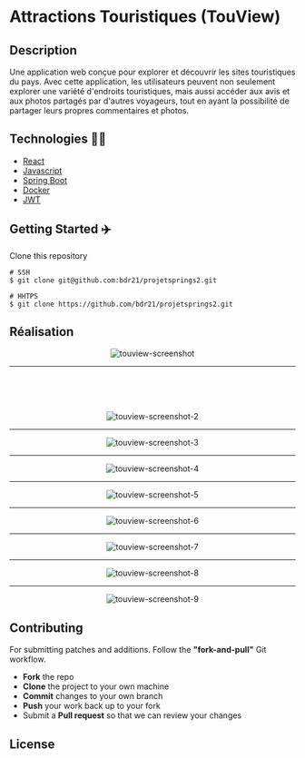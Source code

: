 # Attractions Touristiques (TouView)

## Description

Une application web conçue pour explorer et découvrir les sites touristiques du pays. Avec cette application, les utilisateurs peuvent non seulement explorer une variété d'endroits touristiques, mais aussi accéder aux avis et aux photos partagés par d'autres voyageurs, tout en ayant la possibilité de partager leurs propres commentaires et photos.

## Technologies :man_technologist:

- [React](https://react.dev/)
- [Javascript](https://www.javascript.com/)
- [Spring Boot](https://spring.io/projects/spring-boot)
- [Docker](https://www.docker.com/)
- [JWT](https://jwt.io/)

## Getting Started :airplane:

Clone this repository

```shell
# SSH
$ git clone git@github.com:bdr21/projetsprings2.git

# HHTPS
$ git clone https://github.com/bdr21/projetsprings2.git
```

## Réalisation

<p align=center>
    <p align=center>
        <img src="https://imageupload.io/ib/PFzItZWPgwrcDqb_1694965342.png" alt="touview-screenshot"/>
        <hr>
        <br>
        <br>
        <br>
    </p>
    <p align=center>
        <img src="https://imageupload.io/ib/pnjE2jOZw2TMRnX_1694965154.png" alt="touview-screenshot-2"/>
        <hr>
    </p>
    <p align=center>
        <img src="https://imageupload.io/ib/GDnJY7Br9o9D0RM_1694965169.png" alt="touview-screenshot-3"/>
        <hr>
    </p>
    <p align=center>
        <img src="https://imageupload.io/ib/F3soioEWetQv9nM_1694965168.png" alt="touview-screenshot-4"/>
        <hr>
    </p>
    <p align=center>
        <img src="https://imageupload.io/ib/e1ByFvnCO2Z4j8x_1694965127.png" alt="touview-screenshot-5"/>
        <hr>
    </p>
    <p align=center>
        <img src="https://imageupload.io/ib/X027IIJ5wZp4LL3_1694965129.png" alt="touview-screenshot-6"/>
        <hr>
    </p>
    <p align=center>
        <img src="https://imageupload.io/ib/7Z7NsW1pmpL88HK_1694965342.png" alt="touview-screenshot-7"/>
        <hr>
    </p>
    <p align=center>
        <img src="https://imageupload.io/ib/cmku6mely9wJzGd_1694965339.png" alt="touview-screenshot-8"/>
        <hr>
    </p>
    <p align=center>
        <img src="https://imageupload.io/ib/g69nwQcGB7Mnbd8_1694965342.png" alt="touview-screenshot-9"/>
    </p>
</p>

## Contributing

For submitting patches and additions. Follow the **"fork-and-pull"** Git workflow.

- **Fork** the repo
- **Clone** the project to your own machine
- **Commit** changes to your own branch
- **Push** your work back up to your fork
- Submit a **Pull request** so that we can review your changes

## License
